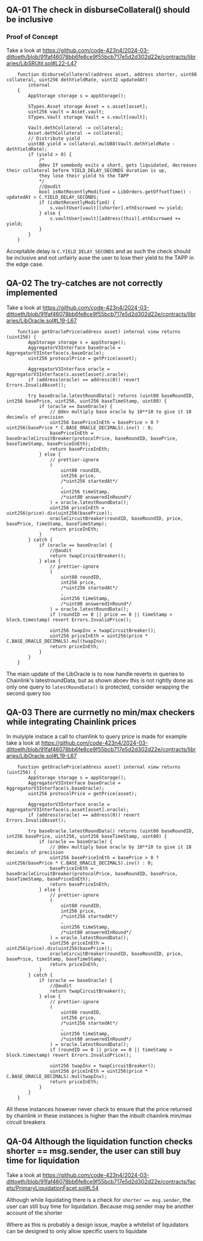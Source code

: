 ## QA-01 The check in disburseCollateral() should be inclusive

### Proof of Concept

Take a look at https://github.com/code-423n4/2024-03-dittoeth/blob/91faf46078bb6fe8ce9f55bcb717e5d2d302d22e/contracts/libraries/LibSRUtil.sol#L22-L47

```solidity
    function disburseCollateral(address asset, address shorter, uint88 collateral, uint256 dethYieldRate, uint32 updatedAt)
        internal
    {
        AppStorage storage s = appStorage();

        STypes.Asset storage Asset = s.asset[asset];
        uint256 vault = Asset.vault;
        STypes.Vault storage Vault = s.vault[vault];

        Vault.dethCollateral -= collateral;
        Asset.dethCollateral -= collateral;
        // Distribute yield
        uint88 yield = collateral.mulU88(Vault.dethYieldRate - dethYieldRate);
        if (yield > 0) {
            /*
            @dev If somebody exits a short, gets liquidated, decreases their collateral before YIELD_DELAY_SECONDS duration is up,
            they lose their yield to the TAPP
            */
            //@audit
            bool isNotRecentlyModified = LibOrders.getOffsetTime() - updatedAt > C.YIELD_DELAY_SECONDS;
            if (isNotRecentlyModified) {
                s.vaultUser[vault][shorter].ethEscrowed += yield;
            } else {
                s.vaultUser[vault][address(this)].ethEscrowed += yield;
            }
        }
    }
```

Acceptable delay is `C.YIELD_DELAY_SECONDS` and as such the check should be inclusive and not unfairly ause the user to lose their yield to the TAPP in the edge case.

## QA-02 The try-catches are not correctly implemented

Take a look at https://github.com/code-423n4/2024-03-dittoeth/blob/91faf46078bb6fe8ce9f55bcb717e5d2d302d22e/contracts/libraries/LibOracle.sol#L19-L67

```solidity
    function getOraclePrice(address asset) internal view returns (uint256) {
        AppStorage storage s = appStorage();
        AggregatorV3Interface baseOracle = AggregatorV3Interface(s.baseOracle);
        uint256 protocolPrice = getPrice(asset);

        AggregatorV3Interface oracle = AggregatorV3Interface(s.asset[asset].oracle);
        if (address(oracle) == address(0)) revert Errors.InvalidAsset();

        try baseOracle.latestRoundData() returns (uint80 baseRoundID, int256 basePrice, uint256, uint256 baseTimeStamp, uint80) {
            if (oracle == baseOracle) {
                // @dev multiply base oracle by 10**10 to give it 18 decimals of precision
                uint256 basePriceInEth = basePrice > 0 ? uint256(basePrice * C.BASE_ORACLE_DECIMALS).inv() : 0;
                basePriceInEth = baseOracleCircuitBreaker(protocolPrice, baseRoundID, basePrice, baseTimeStamp, basePriceInEth);
                return basePriceInEth;
            } else {
                // prettier-ignore
                (
                    uint80 roundID,
                    int256 price,
                    /*uint256 startedAt*/
                    ,
                    uint256 timeStamp,
                    /*uint80 answeredInRound*/
                ) = oracle.latestRoundData();
                uint256 priceInEth = uint256(price).div(uint256(basePrice));
                oracleCircuitBreaker(roundID, baseRoundID, price, basePrice, timeStamp, baseTimeStamp);
                return priceInEth;
            }
        } catch {
            if (oracle == baseOracle) {
                //@audit
                return twapCircuitBreaker();
            } else {
                // prettier-ignore
                (
                    uint80 roundID,
                    int256 price,
                    /*uint256 startedAt*/
                    ,
                    uint256 timeStamp,
                    /*uint80 answeredInRound*/
                ) = oracle.latestRoundData();
                if (roundID == 0 || price == 0 || timeStamp > block.timestamp) revert Errors.InvalidPrice();

                uint256 twapInv = twapCircuitBreaker();
                uint256 priceInEth = uint256(price * C.BASE_ORACLE_DECIMALS).mul(twapInv);
                return priceInEth;
            }
        }
    }
```

The main update of the LibOracle is to now handle reverts in queries to Chainlink's latestroundData, but as shown aboev this is not rightly done as only one query to `latestRoundData()` is protected, consider wrapping the second query too
## QA-03 There are currnetly no min/max checkers while integrating Chainlink prices 

In mulyiple instace a call to chainlink to query price is made for example take a look at https://github.com/code-423n4/2024-03-dittoeth/blob/91faf46078bb6fe8ce9f55bcb717e5d2d302d22e/contracts/libraries/LibOracle.sol#L19-L67

```solidity
    function getOraclePrice(address asset) internal view returns (uint256) {
        AppStorage storage s = appStorage();
        AggregatorV3Interface baseOracle = AggregatorV3Interface(s.baseOracle);
        uint256 protocolPrice = getPrice(asset);

        AggregatorV3Interface oracle = AggregatorV3Interface(s.asset[asset].oracle);
        if (address(oracle) == address(0)) revert Errors.InvalidAsset();

        try baseOracle.latestRoundData() returns (uint80 baseRoundID, int256 basePrice, uint256, uint256 baseTimeStamp, uint80) {
            if (oracle == baseOracle) {
                // @dev multiply base oracle by 10**10 to give it 18 decimals of precision
                uint256 basePriceInEth = basePrice > 0 ? uint256(basePrice * C.BASE_ORACLE_DECIMALS).inv() : 0;
                basePriceInEth = baseOracleCircuitBreaker(protocolPrice, baseRoundID, basePrice, baseTimeStamp, basePriceInEth);
                return basePriceInEth;
            } else {
                // prettier-ignore
                (
                    uint80 roundID,
                    int256 price,
                    /*uint256 startedAt*/
                    ,
                    uint256 timeStamp,
                    /*uint80 answeredInRound*/
                ) = oracle.latestRoundData();
                uint256 priceInEth = uint256(price).div(uint256(basePrice));
                oracleCircuitBreaker(roundID, baseRoundID, price, basePrice, timeStamp, baseTimeStamp);
                return priceInEth;
            }
        } catch {
            if (oracle == baseOracle) {
                //@audit
                return twapCircuitBreaker();
            } else {
                // prettier-ignore
                (
                    uint80 roundID,
                    int256 price,
                    /*uint256 startedAt*/
                    ,
                    uint256 timeStamp,
                    /*uint80 answeredInRound*/
                ) = oracle.latestRoundData();
                if (roundID == 0 || price == 0 || timeStamp > block.timestamp) revert Errors.InvalidPrice();

                uint256 twapInv = twapCircuitBreaker();
                uint256 priceInEth = uint256(price * C.BASE_ORACLE_DECIMALS).mul(twapInv);
                return priceInEth;
            }
        }
    }
```


All these instances however never check to ensure that the price returned by chainlink in these instances is higher than the inbuilt chainlink min/max circuit breakers

## QA-04 Although the liquidation function checks shorter == msg.sender, the user can still buy time for liquidation

Take a look at https://github.com/code-423n4/2024-03-dittoeth/blob/91faf46078bb6fe8ce9f55bcb717e5d2d302d22e/contracts/facets/PrimaryLiquidationFacet.sol#L54

Although while liquidating there is a check for `shorter == msg.sender`, the user can still buy time for liquidation. Because msg.sender may be another account of the shorter


Where as this is probably  a design issue, maybe a whitelist of liquidators can be designed to only allow specific users to liquidate